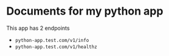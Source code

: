 # Documents for my python app

This app has 2 endpoints

- `python-app.test.com/v1/info`
- `python-app.test.com/v1/healthz`
